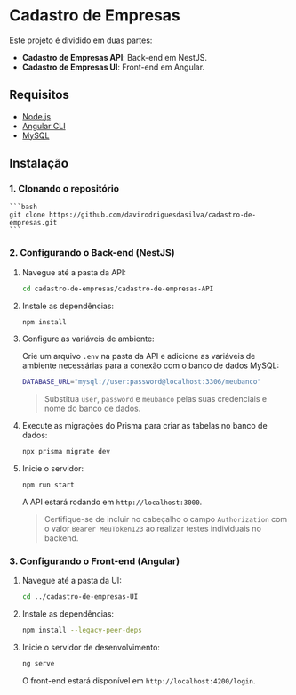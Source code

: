 # Cadastro de Empresas

Este projeto é dividido em duas partes:

- **Cadastro de Empresas API**: Back-end em NestJS.
- **Cadastro de Empresas UI**: Front-end em Angular.

## Requisitos

- [Node.js](https://nodejs.org/en/)
- [Angular CLI](https://angular.io/cli)
- [MySQL](https://www.mysql.com/)

## Instalação

### 1. Clonando o repositório

    ```bash
    git clone https://github.com/davirodriguesdasilva/cadastro-de-empresas.git
    ```
    
### 2. Configurando o Back-end (NestJS)

1. Navegue até a pasta da API:

    ```bash
    cd cadastro-de-empresas/cadastro-de-empresas-API
    ```

2. Instale as dependências:

    ```bash
    npm install
    ```

3. Configure as variáveis de ambiente:

    Crie um arquivo `.env` na pasta da API e adicione as variáveis de ambiente necessárias para a conexão com o banco de dados MySQL:

    ```bash
    DATABASE_URL="mysql://user:password@localhost:3306/meubanco"
    ```

    > Substitua `user`, `password` e `meubanco` pelas suas credenciais e nome do banco de dados.

4. Execute as migrações do Prisma para criar as tabelas no banco de dados:

    ```bash
    npx prisma migrate dev
    ```

5. Inicie o servidor:

    ```bash
    npm run start
    ```

    A API estará rodando em `http://localhost:3000`.

    > Certifique-se de incluir no cabeçalho o campo `Authorization` com o valor `Bearer MeuToken123` ao realizar testes individuais no backend.

### 3. Configurando o Front-end (Angular)

1. Navegue até a pasta da UI:

    ```bash
    cd ../cadastro-de-empresas-UI
    ```

2. Instale as dependências:

    ```bash
    npm install --legacy-peer-deps
    ```

3. Inicie o servidor de desenvolvimento:

    ```bash
    ng serve
    ```

    O front-end estará disponível em `http://localhost:4200/login`.